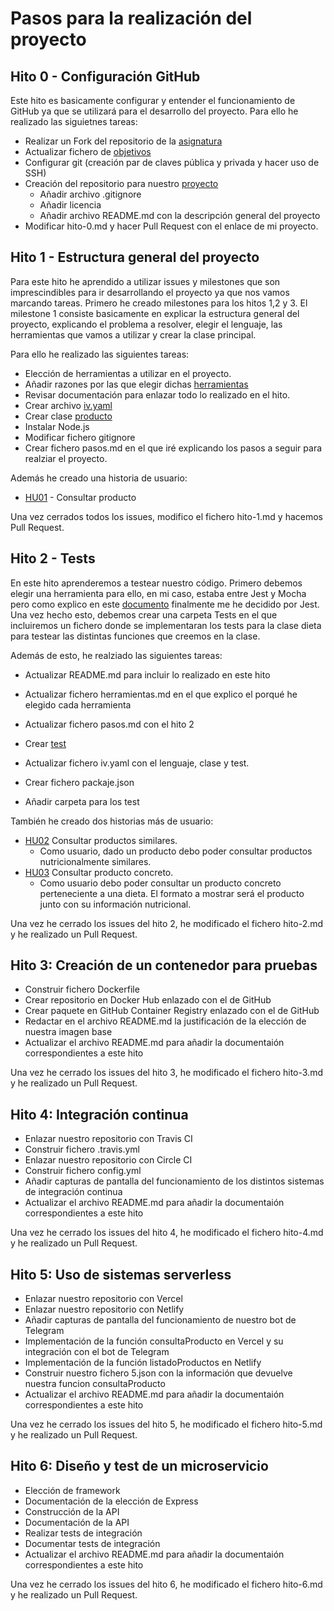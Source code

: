 
# Pasos para la realización del proyecto

## Hito 0 - Configuración GitHub

Este hito es basicamente configurar y entender el funcionamiento de GitHub ya que se utilizará para el desarrollo del proyecto. Para ello he realizado las siguietnes tareas:

+ Realizar un Fork del repositorio de la [asignatura](https://github.com/JJ/IV-20-21)
+ Actualizar fichero de [objetivos](https://github.com/JJ/IV-20-21/blob/master/objetivos/josemip98.md)
+ Configurar git (creación par de claves pública y privada y hacer uso de SSH)
+ Creación del repositorio para nuestro [proyecto](https://github.com/josemip98/OrganizeUDiet)
  + Añadir archivo .gitignore
  + Añadir licencia
  + Añadir archivo README.md con la descripción general del proyecto
+ Modificar hito-0.md y hacer Pull Request con el enlace de mi proyecto.

## Hito 1 - Estructura general del proyecto

Para este hito he aprendido a utilizar issues y milestones que son imprescindibles para ir desarrollando el proyecto ya que nos vamos marcando tareas.
Primero he creado milestones para los hitos 1,2 y 3. 
El milestone 1 consiste basicamente en explicar la estructura general del proyecto, explicando el problema a resolver, elegir el lenguaje, las herramientas que vamos a utilizar y crear la clase principal.

Para ello he realizado las siguientes tareas:

+ Elección de herramientas a utilizar en el proyecto.
+ Añadir razones por las que elegir dichas [herramientas](https://github.com/josemip98/OrganizeUDiet/blob/master/docs/herramientas.md)
+ Revisar documentación para enlazar todo lo realizado en el hito.
+ Crear archivo [iv.yaml](https://github.com/josemip98/OrganizeUDiet/blob/master/iv.yaml)
+ Crear clase [producto](https://github.com/josemip98/OrganizeUDiet/blob/master/src/producto.js)
+ Instalar Node.js
+ Modificar fichero gitignore
+ Crear fichero pasos.md en el que iré explicando los pasos a seguir para realziar el proyecto.

Además he creado una historia de usuario:

+ [HU01](https://github.com/josemip98/OrganizeUDiet/issues/9) - Consultar producto

Una vez cerrados todos los issues, modifico el fichero hito-1.md y hacemos Pull Request.

## Hito 2 - Tests

En este hito aprenderemos a testear nuestro código. Primero debemos elegir una herramienta para ello, en mi caso, estaba entre Jest y Mocha pero como explico en este [documento](https://github.com/josemip98/OrganizeUDiet/blob/master/docs/herramientas.md) finalmente me he decidido por Jest. Una vez hecho esto, debemos crear una carpeta Tests en el que incluiremos un fichero donde se implementaran los tests para la clase dieta para testear las distintas funciones que creemos en la clase.

Además de esto, he realziado las siguientes tareas:

+ Actualizar README.md para incluir lo realizado en este hito

+ Actualizar fichero herramientas.md en el que explico el porqué he elegido cada herramienta

+ Actualizar fichero pasos.md con el hito 2

+ Crear [test](https://github.com/josemip98/OrganizeUDiet/blob/master/tests/dieta.test.js) 

+ Actualizar fichero iv.yaml con el lenguaje, clase y test.

+ Crear fichero packaje.json 

+ Añadir carpeta para los test

También he creado dos historias más de usuario:

+ [HU02](https://github.com/josemip98/OrganizeUDiet/issues/15) Consultar productos similares.
	+ Como usuario, dado un producto debo poder consultar productos nutricionalmente similares.
+ [HU03](https://github.com/josemip98/OrganizeUDiet/issues/20) Consultar producto concreto.
	+ Como usuario debo poder consultar un producto concreto perteneciente a una dieta. El formato a mostrar será el producto junto con su información nutricional.
  
Una vez he cerrado los issues del hito 2, he modificado el fichero hito-2.md y he realizado un Pull Request.

## Hito 3: Creación de un contenedor para pruebas

+ Construir fichero Dockerfile
+ Crear repositorio en Docker Hub enlazado con el de GitHub
+ Crear paquete en GitHub Container Registry enlazado con el de GitHub
+ Redactar en el archivo README.md la justificación de la elección de nuestra imagen base
+ Actualizar el archivo README.md para añadir la documentaión correspondientes a este hito


Una vez he cerrado los issues del hito 3, he modificado el fichero hito-3.md y he realizado un Pull Request.

## Hito 4: Integración continua

+ Enlazar nuestro repositorio con Travis CI
+ Construir fichero .travis.yml
+ Enlazar nuestro repositorio con Circle CI
+ Construir fichero config.yml
+ Añadir capturas de pantalla del funcionamiento de los distintos sistemas de integración continua
+ Actualizar el archivo README.md para añadir la documentaión correspondientes a este hito

Una vez he cerrado los issues del hito 4, he modificado el fichero hito-4.md y he realizado un Pull Request.

## Hito 5: Uso de sistemas serverless

+ Enlazar nuestro repositorio con Vercel
+ Enlazar nuestro repositorio con Netlify
+ Añadir capturas de pantalla del funcionamiento de nuestro bot de Telegram
+ Implementación de la función consultaProducto en Vercel y su integración con el bot de Telegram
+ Implementación de la función listadoProductos en Netlify
+ Construir nuestro fichero 5.json con la información que devuelve nuestra funcion consultaProducto
+ Actualizar el archivo README.md para añadir la documentaión correspondientes a este hito

Una vez he cerrado los issues del hito 5, he modificado el fichero hito-5.md y he realizado un Pull Request.

## Hito 6: Diseño y test de un microservicio

+ Elección de framework
+ Documentación de la elección de Express
+ Construcción de la API
+ Documentación de la API
+ Realizar tests de integración
+ Documentar tests de integración
+ Actualizar el archivo README.md para añadir la documentaión correspondientes a este hito

Una vez he cerrado los issues del hito 6, he modificado el fichero hito-6.md y he realizado un Pull Request.
